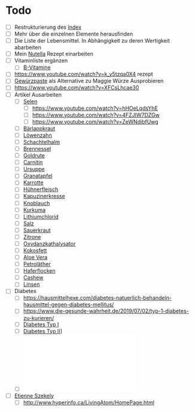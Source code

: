 # Todo

- [ ] Restrukturierung des [Index](../Index.md)
- [ ] Mehr über die einzelnen Elemente herausfinden
- [ ] Die Liste der Lebensmittel. In Abhängigkeit zu deren Wertigkeit abarbeiten
- [ ] Mein [Nutella](../Rezepte_und_Anleitungen/Nutella.md) Rezept einarbeiten
- [ ] Vitaminliste ergänzen
	- [ ] [B-Vitamine](../Stoffe/Nahrungs_Inhaltsstoffe/Vitamine/B-Vitamine/B-Vitamine.md)
- [ ] https://www.youtube.com/watch?v=k_y5tzqa0X4 rezept
- [ ] [Gewürzpaste](https://www.chefkoch.de/rezepte/2924231444734351/Maggi-Wuerze.html) als Alternative zu Maggie Würze Ausprobieren
- [ ] https://www.youtube.com/watch?v=XFCsLhcae30
- [ ] Artikel Ausarbeiten
	- [ ] [Selen](../Stoffe/Datenbank_Elemente_Des_Periodensystems/Selen.md)
		- [ ] https://www.youtube.com/watch?v=hHOeLqdsYhE
		- [ ] https://www.youtube.com/watch?v=4FZJIW7DZGw
		- [ ] https://www.youtube.com/watch?v=ZeWNdjbfUwg
	- [ ] [Bärlappkraut](../Stoffe/Rohstoffe/Bärlappkraut.md)
	- [ ] [Löwenzahn](../Stoffe/Rohstoffe/Löwenzahn.md)
	- [ ] [Schachtelhalm](../Stoffe/Rohstoffe/Schachtelhalm.md)
	- [ ] [Brennessel](../Stoffe/Rohstoffe/Brennessel.md)
	- [ ] [Goldrute](../Stoffe/Rohstoffe/Goldrute.md)
	- [ ] [Carnitin](../Stoffe/Rohstoffe/Carnitin.md)
	- [ ] [Ursuppe](../Rezepte_und_Anleitungen/Ursuppe.md)
	- [ ] [Granatapfel](../Stoffe/Rohstoffe/Granatapfel.md)
	- [ ] [Karrotte](../Stoffe/Rohstoffe/Karrotte.md)
	- [ ] [Hühnerfleisch](../Stoffe/Rohstoffe/Hühnerfleisch.md)
	- [ ] [Kapuzinerkresse](../Stoffe/Rohstoffe/Kapuzinerkresse.md)
	- [ ] [Knoblauch](../Stoffe/Rohstoffe/Knoblauch.md)
	- [ ] [Kurkuma](../Stoffe/Rohstoffe/Kurkuma.md)
	- [ ] [Lithiumchlorid](../Stoffe/Rohstoffe/Lithiumchlorid.md)
	- [ ] [Salz](../Stoffe/Rohstoffe/Salze/Salz.md)
	- [ ] [Sauerkraut](../Stoffe/Rohstoffe/Sauerkraut.md)
	- [ ] [Zitrone](../Stoffe/Rohstoffe/Zitrusfrüchte/Zitrone.md)
	- [ ] [Oxydanzkathalysator](../Glossar/Oxydanzkathalysator.md)
	- [ ] [Kokosfett](../Stoffe/Rohstoffe/Kokosfett.md)
	- [ ] [Aloe Vera](../Stoffe/Rohstoffe/Aloe%20Vera.md)
	- [ ] [Petroläther](../Stoffe/Rohstoffe/Lösungsmittel/Petroläther.md)
	- [ ] [Haferflocken](../Stoffe/Rohstoffe/Haferflocken.md)
	- [ ] [Cashew](../Stoffe/Rohstoffe/Cashew.md)
	- [ ] [Linsen](../Stoffe/Rohstoffe/Linsen.md)
- [ ] Diabetes
	- [ ] https://hausmittelhexe.com/diabetes-natuerlich-behandeln-hausmittel-gegen-diabetes-mellitus/
	- [ ] https://www.die-gesunde-wahrheit.de/2019/07/02/typ-1-diabetes-zu-kurieren/
	- [ ] [Diabetes Typ I](../Menschlicher_Körper/Leiden/Diabetes/Diabetes%20Typ%201/Diabetes%20Typ%20I.md)
	- [ ] [Diabetes Typ II](../Menschlicher_Körper/Leiden/Diabetes/Diabetes%20Typ%20II.md)]
	- [ ] ![Chrom, Kupfer, Selen & Zink bei Diabetes Typ 1 & 2](__Attatchments/10.1515_jlm.2006.031.pdf)
- [ ] [Etienne Szekely](../Wichtige_Persönlichkeiten/Etienne%20Szekely.md)
	- [ ] http://www.hyperinfo.ca/LivingAtom/HomePage.html
